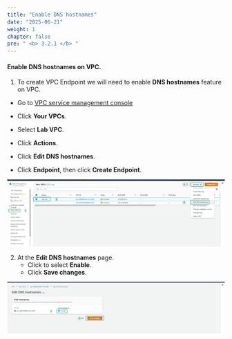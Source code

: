 ```yaml
---
title: "Enable DNS hostnames"
date: "2025-06-21"
weight: 1
chapter: false
pre: " <b> 3.2.1 </b> "
---
```


#### Enable DNS hostnames on VPC.

1. To create VPC Endpoint we will need to enable **DNS hostnames** feature on VPC.

- Go to [VPC service management console](https://console.aws.amazon.com/vpc/home)
- Click **Your VPCs**.
- Select **Lab VPC**.
- Click **Actions**.
- Click **Edit DNS hostnames**.

- Click **Endpoint**, then click **Create Endpoint**.

![Connect](/images/3.connect/009-connect.png)

2. At the **Edit DNS hostnames** page.
   - Click to select **Enable**.
   - Click **Save changes**.

![Connect](/images/3.connect/010-connect.png)
